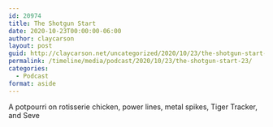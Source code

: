 ```yaml
---
id: 20974
title: The Shotgun Start
date: 2020-10-23T00:00:00-06:00
author: claycarson
layout: post
guid: http://claycarson.net/uncategorized/2020/10/23/the-shotgun-start-23/
permalink: /timeline/media/podcast/2020/10/23/the-shotgun-start-23/
categories:
  - Podcast
format: aside
---
```

<div class="media-details">A potpourri on rotisserie chicken, power lines, metal spikes, Tiger Tracker, and Seve</div>

<div class="media-creator"></div>

<div class="media-rating"></div>